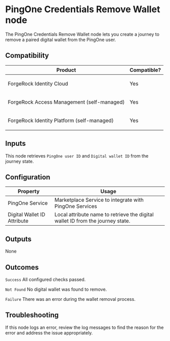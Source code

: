 # PingOne Credentials Remove Wallet node

The PingOne Credentials Remove Wallet node lets you create a journey to remove
a paired digital wallet from the PingOne user.

## Compatibility

<table>
  <colgroup>
    <col>
    <col>
  </colgroup>
  <thead>
  <tr>
    <th>Product</th>
    <th>Compatible?</th>
  </tr>
  </thead>
  <tbody>
  <tr>
    <td><p>ForgeRock Identity Cloud</p></td>
    <td><p><span>Yes</span></p></td>
  </tr>
  <tr>
    <td><p>ForgeRock Access Management (self-managed)</p></td>
    <td><p><span>Yes</span></p></td>
  </tr>
  <tr>
    <td><p>ForgeRock Identity Platform (self-managed)</p></td>
    <td><p><span>Yes</span></p></td>
  </tr>
  </tbody>
</table>

## Inputs

This node retrieves `PingOne user ID` and `Digital wallet ID` from the journey
state.

## Configuration

<table>
  <thead>
    <th>Property</th>
    <th>Usage</th>
  </thead>
  <tbody>
    <tr>
      <td>PingOne Service</td>
      <td>Marketplace Service to integrate with PingOne Services
      </td>
    </tr>
     <tr>
    <td>Digital Wallet ID Attribute</td>
    <td>Local attribute name to retrieve the digital wallet ID from the journey state.</td>
    </tr>

  </tbody>
</table>

## Outputs

None

## Outcomes

`Success`
All configured checks passed.

`Not Found`
No digital wallet was found to remove.

`Failure`
There was an error during the wallet removal process.

## Troubleshooting

If this node logs an error, review the log messages to find the reason for the error and address the issue
appropriately.

